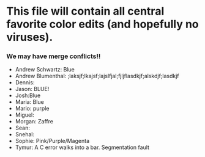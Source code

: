 # This file will contain all central favorite color edits (and hopefully no viruses).

### We may have merge conflicts!! 

- Andrew Schwartz: Blue
- Andrew Blumenthal: ;laksjf;lkajsf;lajslfjal;fjljflasdkjf;alskdjf;lasdkjf
- Dennis:
- Jason: BLUE!
- Josh:Blue
- Maria: Blue
- Mario: purple
- Miguel:
- Morgan: Zaffre
- Sean:
- Snehal:
- Sophie: Pink/Purple/Magenta
- Tymur: A C error walks into a bar. Segmentation fault
